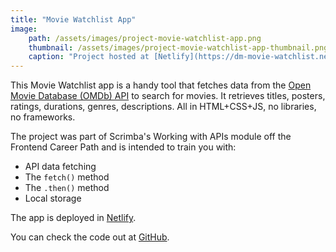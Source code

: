 ```yaml
---
title: "Movie Watchlist App"
image:
    path: /assets/images/project-movie-watchlist-app.png
    thumbnail: /assets/images/project-movie-watchlist-app-thumbnail.png
    caption: "Project hosted at [Netlify](https://dm-movie-watchlist.netlify.app/)"
---
```

This Movie Watchlist app is a handy tool that fetches data from the [Open Movie Database (OMDb) API](https://www.omdbapi.com/) to search for movies. It retrieves titles, posters, ratings, durations, genres, descriptions. All in HTML+CSS+JS, no libraries, no frameworks.

The project was part of Scrimba's Working with APIs module off the Frontend Career Path and is intended to train you with:

* API data fetching
* The `fetch()` method
* The `.then()` method
* Local storage

The app is deployed in [Netlify](https://dm-movie-watchlist.netlify.app/).

You can check the code out at [GitHub](https://github.com/davymartinez/Scrimba-frontend-path-projects/tree/main/mod09-working-with-apis/02-solo-project-movie-watchlist).
